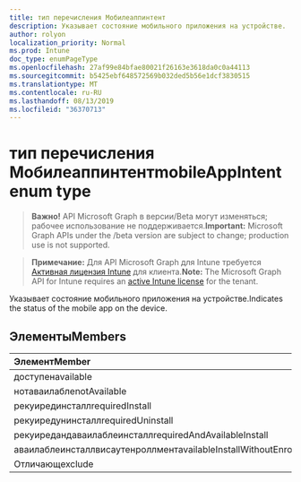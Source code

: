 ```yaml
---
title: тип перечисления Мобилеаппинтент
description: Указывает состояние мобильного приложения на устройстве.
author: rolyon
localization_priority: Normal
ms.prod: Intune
doc_type: enumPageType
ms.openlocfilehash: 27af99e84bfae80021f26163e3618da0c0a44113
ms.sourcegitcommit: b5425ebf648572569b032ded5b56e1dcf3830515
ms.translationtype: MT
ms.contentlocale: ru-RU
ms.lasthandoff: 08/13/2019
ms.locfileid: "36370713"
---
```

# <a name="mobileappintent-enum-type"></a><span data-ttu-id="0fbb4-103">тип перечисления Мобилеаппинтент</span><span class="sxs-lookup"><span data-stu-id="0fbb4-103">mobileAppIntent enum type</span></span>

> <span data-ttu-id="0fbb4-104">**Важно!** API Microsoft Graph в версии/Beta могут изменяться; рабочее использование не поддерживается.</span><span class="sxs-lookup"><span data-stu-id="0fbb4-104">**Important:** Microsoft Graph APIs under the /beta version are subject to change; production use is not supported.</span></span>

> <span data-ttu-id="0fbb4-105">**Примечание:** Для API Microsoft Graph для Intune требуется [Активная лицензия Intune](https://go.microsoft.com/fwlink/?linkid=839381) для клиента.</span><span class="sxs-lookup"><span data-stu-id="0fbb4-105">**Note:** The Microsoft Graph API for Intune requires an [active Intune license](https://go.microsoft.com/fwlink/?linkid=839381) for the tenant.</span></span>

<span data-ttu-id="0fbb4-106">Указывает состояние мобильного приложения на устройстве.</span><span class="sxs-lookup"><span data-stu-id="0fbb4-106">Indicates the status of the mobile app on the device.</span></span>

## <a name="members"></a><span data-ttu-id="0fbb4-107">Элементы</span><span class="sxs-lookup"><span data-stu-id="0fbb4-107">Members</span></span>
|<span data-ttu-id="0fbb4-108">Элемент</span><span class="sxs-lookup"><span data-stu-id="0fbb4-108">Member</span></span>|<span data-ttu-id="0fbb4-109">Значение</span><span class="sxs-lookup"><span data-stu-id="0fbb4-109">Value</span></span>|<span data-ttu-id="0fbb4-110">Описание</span><span class="sxs-lookup"><span data-stu-id="0fbb4-110">Description</span></span>|
|:---|:---|:---|
|<span data-ttu-id="0fbb4-111">доступен</span><span class="sxs-lookup"><span data-stu-id="0fbb4-111">available</span></span>|<span data-ttu-id="0fbb4-112">нуль</span><span class="sxs-lookup"><span data-stu-id="0fbb4-112">0</span></span>|<span data-ttu-id="0fbb4-113">Available</span><span class="sxs-lookup"><span data-stu-id="0fbb4-113">Available</span></span>|
|<span data-ttu-id="0fbb4-114">нотаваилабле</span><span class="sxs-lookup"><span data-stu-id="0fbb4-114">notAvailable</span></span>|<span data-ttu-id="0fbb4-115">1,1</span><span class="sxs-lookup"><span data-stu-id="0fbb4-115">1</span></span>|<span data-ttu-id="0fbb4-116">Компонент недоступен</span><span class="sxs-lookup"><span data-stu-id="0fbb4-116">Not Available</span></span>|
|<span data-ttu-id="0fbb4-117">рекуирединсталл</span><span class="sxs-lookup"><span data-stu-id="0fbb4-117">requiredInstall</span></span>|<span data-ttu-id="0fbb4-118">2</span><span class="sxs-lookup"><span data-stu-id="0fbb4-118">2</span></span>|<span data-ttu-id="0fbb4-119">Обязательная установка</span><span class="sxs-lookup"><span data-stu-id="0fbb4-119">Required Install</span></span>|
|<span data-ttu-id="0fbb4-120">рекуиредунинсталл</span><span class="sxs-lookup"><span data-stu-id="0fbb4-120">requiredUninstall</span></span>|<span data-ttu-id="0fbb4-121">4</span><span class="sxs-lookup"><span data-stu-id="0fbb4-121">3</span></span>|<span data-ttu-id="0fbb4-122">Обязательное удаление</span><span class="sxs-lookup"><span data-stu-id="0fbb4-122">Required Uninstall</span></span>|
|<span data-ttu-id="0fbb4-123">рекуиредандаваилаблеинсталл</span><span class="sxs-lookup"><span data-stu-id="0fbb4-123">requiredAndAvailableInstall</span></span>|<span data-ttu-id="0fbb4-124">SP4</span><span class="sxs-lookup"><span data-stu-id="0fbb4-124">4</span></span>|<span data-ttu-id="0fbb4-125">рекуиредандаваилаблеинсталл</span><span class="sxs-lookup"><span data-stu-id="0fbb4-125">RequiredAndAvailableInstall</span></span>|
|<span data-ttu-id="0fbb4-126">аваилаблеинсталлвисаутенроллмент</span><span class="sxs-lookup"><span data-stu-id="0fbb4-126">availableInstallWithoutEnrollment</span></span>|<span data-ttu-id="0fbb4-127">17:00</span><span class="sxs-lookup"><span data-stu-id="0fbb4-127">5</span></span>|<span data-ttu-id="0fbb4-128">аваилаблеинсталлвисаутенроллмент</span><span class="sxs-lookup"><span data-stu-id="0fbb4-128">AvailableInstallWithoutEnrollment</span></span>|
|<span data-ttu-id="0fbb4-129">Отличающ</span><span class="sxs-lookup"><span data-stu-id="0fbb4-129">exclude</span></span>|<span data-ttu-id="0fbb4-130">6 </span><span class="sxs-lookup"><span data-stu-id="0fbb4-130">6</span></span>|<span data-ttu-id="0fbb4-131">Исключить</span><span class="sxs-lookup"><span data-stu-id="0fbb4-131">Exclude</span></span>|



